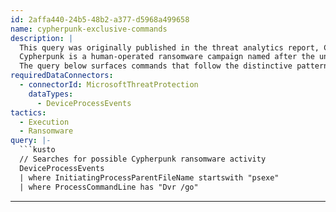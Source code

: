 ```yaml
---
id: 2affa440-24b5-48b2-a377-d5968a499658
name: cypherpunk-exclusive-commands
description: |
  This query was originally published in the threat analytics report, Cypherpunk ransomware leaves wake of tampered AVs.
  Cypherpunk is a human-operated ransomware campaign named after the unusual .cypherpunk extension given to encrypted files.
  The query below surfaces commands that follow the distinctive pattern Cypherpunk operators would use to remotely execute code.
requiredDataConnectors:
  - connectorId: MicrosoftThreatProtection
    dataTypes:
      - DeviceProcessEvents
tactics:
  - Execution
  - Ransomware
query: |-
  ```kusto
  // Searches for possible Cypherpunk ransomware activity
  DeviceProcessEvents
  | where InitiatingProcessParentFileName startswith "psexe"
  | where ProcessCommandLine has "Dvr /go"
  ```
---
```


